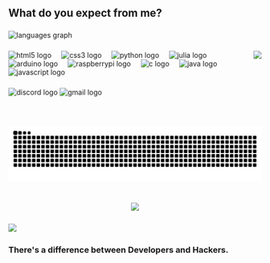 <h2 align="left">What do you expect from me?</h2>

###

<div align="left">
  <img src="https://github-readme-stats.vercel.app/api/top-langs?username=kanata-05&locale=en&hide_title=false&layout=compact&card_width=320&langs_count=5&theme=radical&hide_border=false" height="150" alt="languages graph"  />
</div>

###

<img align="right" height="150" src="https://encrypted-tbn0.gstatic.com/images?q=tbn:ANd9GcSLD2MgD0RzKNwyTuQalZfO1t6f4lC4QhOwKg&s"  />

###

<div align="left">
  <img src="https://cdn.jsdelivr.net/gh/devicons/devicon/icons/html5/html5-original.svg" height="30" alt="html5 logo"  />
  <img width="12" />
  <img src="https://cdn.jsdelivr.net/gh/devicons/devicon/icons/css3/css3-original.svg" height="30" alt="css3 logo"  />
  <img width="12" />
  <img src="https://cdn.jsdelivr.net/gh/devicons/devicon/icons/python/python-original.svg" height="30" alt="python logo"  />
  <img width="12" />
  <img src="https://cdn.jsdelivr.net/gh/devicons/devicon/icons/julia/julia-original.svg" height="30" alt="julia logo"  />
  <img width="12" />
  <img src="https://cdn.jsdelivr.net/gh/devicons/devicon/icons/arduino/arduino-original.svg" height="30" alt="arduino logo"  />
  <img width="12" />
  <img src="https://cdn.jsdelivr.net/gh/devicons/devicon/icons/raspberrypi/raspberrypi-original.svg" height="30" alt="raspberrypi logo"  />
  <img width="12" />
  <img src="https://cdn.jsdelivr.net/gh/devicons/devicon/icons/c/c-original.svg" height="30" alt="c logo"  />
  <img width="12" />
  <img src="https://cdn.jsdelivr.net/gh/devicons/devicon/icons/java/java-original.svg" height="30" alt="java logo"  />
  <img width="12" />
  <img src="https://cdn.jsdelivr.net/gh/devicons/devicon/icons/javascript/javascript-original.svg" height="30" alt="javascript logo"  />
</div>

###

<div align="left">
  <img src="https://img.shields.io/static/v1?message=Discord&logo=discord&label=krstht&color=7289DA&logoColor=white&labelColor=7289DA&style=for-the-badge" height="35" alt="discord logo"  />
  <img src="https://img.shields.io/static/v1?message=Gmail&logo=gmail&label=kanatafriedchicken@gmail.com&color=D14836&logoColor=white&labelColor=D14836&style=for-the-badge" height="35" alt="gmail logo"  />
</div>

###

<br clear="both">

<img src="https://raw.githubusercontent.com/kanata-05/kanata-05/output/snake.svg" alt="Snake animation" />

###

<br clear="both">

<div align="center">
  <img height="200" src="https://i.ibb.co/35chvkLm/Untitled-design.gif"  />
</div>

###

<div align="left">
  <img src="https://profile-counter.glitch.me/kanata-05/count.svg?"  />
</div>

###

<h3 align="left">There's a difference between Developers and Hackers.</h3>

###
